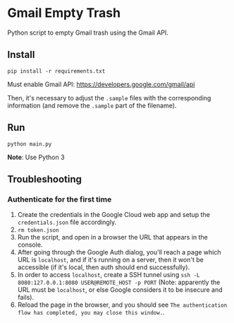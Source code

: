 # Gmail Empty Trash

Python script to empty Gmail trash using the Gmail API.

## Install

```shell
pip install -r requirements.txt
```

Must enable Gmail API: https://developers.google.com/gmail/api

Then, it's necessary to adjust the `.sample` files with the corresponding information (and remove the `.sample` part of the filename).

## Run

```shell
python main.py
```

**Note**: Use Python 3

## Troubleshooting

### Authenticate for the first time

1. Create the credentials in the Google Cloud web app and setup the `credentials.json` file accordingly.
2. `rm token.json`
3. Run the script, and open in a browser the URL that appears in the console.
4. After going through the Google Auth dialog, you'll reach a page which URL is `localhost`, and if it's running on a server, then it won't be accessible (if it's local, then auth should end successfully).
5. In order to access `localhost`, create a SSH tunnel using `ssh -L 8080:127.0.0.1:8080 USER@REMOTE_HOST -p PORT` (Note: apparently the URL must be `localhost`, or else Google considers it to be insecure and fails).
6. Reload the page in the browser, and you should see `The authentication flow has completed, you may close this window.`.
